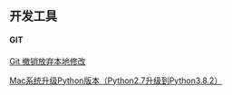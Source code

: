 ## 开发工具

#### GIT
[Git 撤销放弃本地修改](https://www.coonote.com/git-note/git-discard-modification.html)

[Mac系统升级Python版本（Python2.7升级到Python3.8.2）](https://blog.csdn.net/momoringmok/article/details/104986605)
